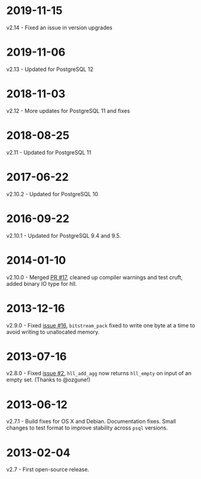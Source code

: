2019-11-15
==========
v2.14 - Fixed an issue in version upgrades

2019-11-06
==========
v2.13 - Updated for PostgreSQL 12

2018-11-03
==========
v2.12 - More updates for PostgreSQL 11 and fixes

2018-08-25
==========
v2.11 - Updated for PostgreSQL 11

2017-06-22
==========
v2.10.2 - Updated for PostgreSQL 10

2016-09-22
==========
v2.10.1 - Updated for PostgreSQL 9.4 and 9.5.

2014-01-10
==========
v2.10.0 - Merged [PR #17](https://github.com/citusdata/postgresql-hll/pull/17), cleaned up compiler warnings and test cruft, added binary IO type for hll.

2013-12-16
==========
v2.9.0 - Fixed [issue #16](https://github.com/citusdata/postgresql-hll/issues/16), `bitstream_pack` fixed to write one byte at a time to avoid writing to unallocated memory.

2013-07-16
==========
v2.8.0 - Fixed [issue #2](https://github.com/citusdata/postgresql-hll/issues/2), `hll_add_agg` now returns `hll_empty` on input of an empty set. (Thanks to @ozgune!)

2013-06-12
==========
v2.7.1 - Build fixes for OS X and Debian. Documentation fixes. Small changes to test format to improve stability across `psql` versions.

2013-02-04
==========
v2.7 - First open-source release.
